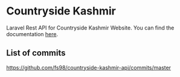 # Countryside Kashmir

Laravel Rest API for Countryside Kashmir Website. You can find the documentation <a href="https://documenter.getpostman.com/view/16469909/VUjTm4FU" target="_blank">here</a>.

## List of commits

https://github.com/fs98/countryside-kashmir-api/commits/master
